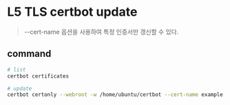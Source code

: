# L5 TLS certbot update

> --cert-name 옵션을 사용하여 특정 인증서만 갱신할 수 있다.

## command

```sh
# list
certbot certificates

# update
certbot certonly --webroot -w /home/ubuntu/certbot --cert-name example.co.kr -d example.co.kr
```
